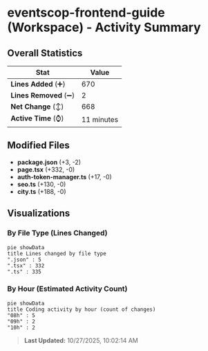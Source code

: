 # eventscop-frontend-guide (Workspace) - Activity Summary 

## Overall Statistics

| Stat                   | Value                                                             |
| ---------------------- | ----------------------------------------------------------------- |
| **Lines Added** (➕)   | 670                                          |
| **Lines Removed** (➖) | 2                                        |
| **Net Change** (↕)    | 668                |
| **Active Time** (⌚)   | 11 minutes |


## Modified Files
- **package.json** (+3, -2)
- **page.tsx** (+332, -0)
- **auth-token-manager.ts** (+17, -0)
- **seo.ts** (+130, -0)
- **city.ts** (+188, -0)

## Visualizations

### By File Type (Lines Changed)

```mermaid
pie showData
title Lines changed by file type
".json" : 5
".tsx" : 332
".ts" : 335
```

### By Hour (Estimated Activity Count)

```mermaid
pie showData
title Coding activity by hour (count of changes)
"08h" : 5
"09h" : 2
"10h" : 2
```


> **Last Updated:** 10/27/2025, 10:02:14 AM